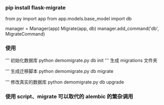 ### pip install flask-migrate

from py import app
from app.models.base_model import db

manager = Manager(app)
Migrate(app, db)
manager.add_command('db', MigrateCommand)

### 使用

''' 初始化数据库
python demomigrate.py db init
''' 生成 migrations 文件夹

''' 生成迁移脚本
python demomigrate.py db migrate

''' 修改真实的数据库
python demomigrate.py db upgrade

### 使用 script、migrate 可以取代的 alembic 的繁杂调用
